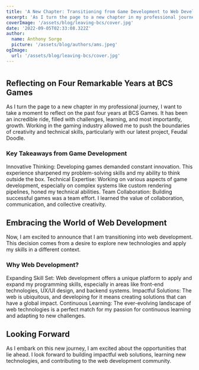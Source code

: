 ```yaml
---
title: 'A New Chapter: Transitioning from Game Development to Web Development'
excerpt: 'As I turn the page to a new chapter in my professional journey, I want to take a moment to reflect on the past four years at BCS Games. It has been an incredible ride, filled with challenges, learning, and most importantly, growth. Working in the gaming industry allowed me to push the boundaries'
coverImage: '/assets/blog/leaving-bcs/cover.jpg'
date: '2022-09-05T02:33:08.322Z'
author:
  name: Anthony Sorge
  picture: '/assets/blog/authors/ams.jpeg'
ogImage:
  url: '/assets/blog/leaving-bcs/cover.jpg'
---
```


# 
## Reflecting on Four Remarkable Years at BCS Games
As I turn the page to a new chapter in my professional journey, I want to take a moment to reflect on the past four years at BCS Games. It has been an incredible ride, filled with challenges, learning, and most importantly, growth. Working in the gaming industry allowed me to push the boundaries of creativity and technical skills, particularly with our latest project, Feudal Doodle.

### Key Takeaways from Game Development
Innovative Thinking: Developing games demanded constant innovation. This experience sharpened my problem-solving skills and my ability to think outside the box.
Technical Expertise: Working on various aspects of game development, especially on complex systems like custom rendering pipelines, honed my technical abilities.
Team Collaboration: Building successful games was a team effort. I learned the value of collaboration, communication, and collective creativity.

## Embracing the World of Web Development
Now, I am excited to announce that I am transitioning into web development. This decision comes from a desire to explore new technologies and apply my skills in a different context.

### Why Web Development?
Expanding Skill Set: Web development offers a unique platform to apply and expand my programming skills, especially in areas like front-end technologies, UX/UI design, and backend systems.
Impactful Solutions: The web is ubiquitous, and developing for it means creating solutions that can have a global impact.
Continuous Learning: The ever-evolving landscape of web technologies is a perfect match for my passion for continuous learning and adapting to new challenges.

## Looking Forward
As I embark on this new journey, I am excited about the opportunities that lie ahead. I look forward to building impactful web solutions, learning new technologies, and contributing to the web development community.

